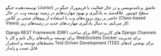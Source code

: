 توسعه‌دهنده جنگو (Junior)
عاشق برنامه‌نویسی و در حال فعالیت با فریم‌ورک جنگو در سطح جونیور. علاقه‌مند به یادگیری و بهبود مهارت‌هایم در زمینه توسعه وب. در حال حاضر بر روی پروژه‌های وب با استفاده از ویوهای مبتنی بر کلاس (Class-based Views) کار می‌کنم. به دنبال یادگیری مهارت‌های جدید در زمینه‌های زیر:

Django REST Framework (DRF) برای ساخت API‌های کاربردی
Django Channels برای توسعه برنامه‌های رئال تایم و کار با WebSockets
Docker برای مدیریت محیط‌های توسعه و استقرار
Test-Driven Development (TDD) برای نوشتن کدهای قابل تست و پایدار
